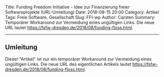 Title: Funding Freedom Initiative - Idee zur Finanzierung freier Softwareprojekte (URL-Umleitung)
Date: 2018-08-15 20:00
Category: Artikel
Tags: Freie Software, Gesellschaft
Slug: FFI-wp
Author: Carsten
Summary: Temporärer Workaround zur Vermeidung eines ungültigen Links. Die neue URL lautet <https://fsfw-dresden.de/2018/08/funding-floss.html>.

---
## Umleitung

Dieser "Artikel" ist nur ein temporärer Workaround zur Vermeidung eines ungültigen Links.
Die neue URL des eigentlichen Artikels lautet <https://fsfw-dresden.de/2018/08/funding-floss.html>.

